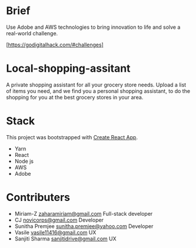 # Brief

Use Adobe and AWS technologies to bring innovation to life and solve a real-world challenge.

[https://godigitalhack.com/#challenges]

# Local-shopping-assitant

A private shopping assistant for all your grocery store needs. Upload a list of items you need, and we find you a personal shopping assistant, to do the shopping for you at the best grocery stores in your area.


# Stack

This project was bootstrapped with [Create React App](https://github.com/facebook/create-react-app).


- Yarn
- React
- Node js
- AWS
- Adobe

# Contributers

- Miriam-Z zaharamiriam@gmail.com Full-stack developer
- CJ novicorps@gmail.com Developer
- Sunitha Premjee sunitha.premjee@yahoo.com Developer
- Vasile vasile11416@gmail.com UX
- Sanjiti Sharma sanjitidrive@gmail.com UX
